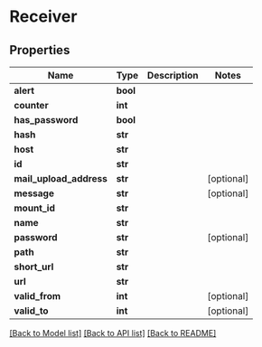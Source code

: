 # Receiver

## Properties
Name | Type | Description | Notes
------------ | ------------- | ------------- | -------------
**alert** | **bool** |  | 
**counter** | **int** |  | 
**has_password** | **bool** |  | 
**hash** | **str** |  | 
**host** | **str** |  | 
**id** | **str** |  | 
**mail_upload_address** | **str** |  | [optional] 
**message** | **str** |  | [optional] 
**mount_id** | **str** |  | 
**name** | **str** |  | 
**password** | **str** |  | [optional] 
**path** | **str** |  | 
**short_url** | **str** |  | 
**url** | **str** |  | 
**valid_from** | **int** |  | [optional] 
**valid_to** | **int** |  | [optional] 

[[Back to Model list]](../README.md#documentation-for-models) [[Back to API list]](../README.md#documentation-for-api-endpoints) [[Back to README]](../README.md)

